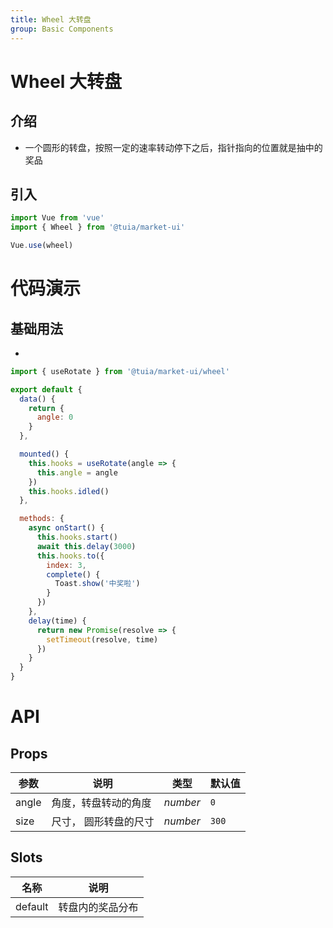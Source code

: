 ```yaml
---
title: Wheel 大转盘
group: Basic Components
---
```


# Wheel 大转盘

## 介绍
* 一个圆形的转盘，按照一定的速率转动停下之后，指针指向的位置就是抽中的奖品

## 引入
```js
import Vue from 'vue'
import { Wheel } from '@tuia/market-ui'

Vue.use(wheel)
```

# 代码演示

## 基础用法
* 
```js
import { useRotate } from '@tuia/market-ui/wheel'

export default {
  data() {
    return {
      angle: 0
    }
  },

  mounted() {
    this.hooks = useRotate(angle => {
      this.angle = angle
    })
    this.hooks.idled()
  },

  methods: {
    async onStart() {
      this.hooks.start()
      await this.delay(3000)
      this.hooks.to({
        index: 3,
        complete() {
          Toast.show('中奖啦')
        }
      })
    },
    delay(time) {
      return new Promise(resolve => {
        setTimeout(resolve, time)
      })
    }
  }
}
```

# API

## Props

| 参数 | 说明 | 类型 | 默认值 |
| --- | --- | --- | --- |
| angle | 角度，转盘转动的角度 | _number_ | `0` |
| size | 尺寸， 圆形转盘的尺寸 | _number_ | `300` |

## Slots
| 名称 | 说明 |
| --- | --- |
| default | 转盘内的奖品分布 |
